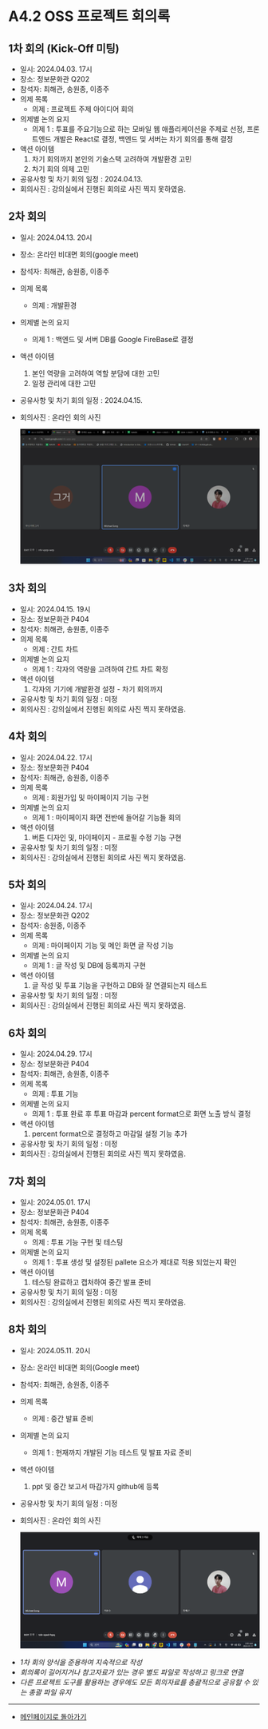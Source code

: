 # A4.2 OSS 프로젝트 회의록  

## 1차 회의 (Kick-Off 미팅)  

* 일시: 2024.04.03. 17시
* 장소: 정보문화관 Q202
* 참석자: 최해관, 송원종, 이종주
* 의제 목록
    * 의제 : 프로젝트 주제 아이디어 회의
* 의제별 논의 요지  
    * 의제 1 : 투표를 주요기능으로 하는 모바일 웹 애플리케이션을 주제로 선정, 프론트엔드 개발은 React로 결정, 백엔드 및 서버는 차기 회의를 통해 결정
* 액션 아이템
    1. 차기 회의까지 본인의 기술스택 고려하여 개발환경 고민
    2. 차기 회의 의제 고민
* 공유사항 및 차기 회의 일정 : 2024.04.13.
* 회의사진 : 강의실에서 진행된 회의로 사진 찍지 못하였음.

## 2차 회의

* 일시: 2024.04.13. 20시
* 장소: 온라인 비대면 회의(google meet)
* 참석자: 최해관, 송원종, 이종주
* 의제 목록
    * 의제 : 개발환경
* 의제별 논의 요지  
    * 의제 1 : 백엔드 및 서버 DB를 Google FireBase로 결정
* 액션 아이템
    1. 본인 역량을 고려하여 역할 분담에 대한 고민
    2. 일정 관리에 대한 고민
* 공유사항 및 차기 회의 일정 : 2024.04.15.
* 회의사진 : 온라인 회의 사진

  ![회의 사진](image/0415온라인회의.png)

## 3차 회의  

* 일시: 2024.04.15. 19시
* 장소: 정보문화관 P404
* 참석자: 최해관, 송원종, 이종주
* 의제 목록
    * 의제 : 간트 차트
* 의제별 논의 요지  
    * 의제 1 : 각자의 역량을 고려하여 간트 차트 확정
* 액션 아이템
    1. 각자의 기기에 개발환경 설정 - 차기 회의까지
* 공유사항 및 차기 회의 일정 : 미정
* 회의사진 : 강의실에서 진행된 회의로 사진 찍지 못하였음.


## 4차 회의  

* 일시: 2024.04.22. 17시
* 장소: 정보문화관 P404
* 참석자: 최해관, 송원종, 이종주
* 의제 목록
    * 의제 : 회원가입 및 마이페이지 기능 구현
* 의제별 논의 요지  
    * 의제 1 : 마이페이지 화면 전반에 들어갈 기능들 회의
* 액션 아이템
    1. 버튼 디자인 및, 마이페이지 - 프로필 수정 기능 구현
* 공유사항 및 차기 회의 일정 : 미정
* 회의사진 : 강의실에서 진행된 회의로 사진 찍지 못하였음.


## 5차 회의  

* 일시: 2024.04.24. 17시
* 장소: 정보문화관 Q202
* 참석자: 송원종, 이종주
* 의제 목록
    * 의제 : 마이페이지 기능 및 메인 화면 글 작성 기능
* 의제별 논의 요지  
    * 의제 1 : 글 작성 및 DB에 등록까지 구현
* 액션 아이템
    1. 글 작성 및 투표 기능을 구현하고 DB와 잘 연결되는지 테스트
* 공유사항 및 차기 회의 일정 : 미정
* 회의사진 : 강의실에서 진행된 회의로 사진 찍지 못하였음.


## 6차 회의  

* 일시: 2024.04.29. 17시
* 장소: 정보문화관 P404
* 참석자: 최해관, 송원종, 이종주
* 의제 목록
    * 의제 : 투표 기능
* 의제별 논의 요지  
    * 의제 1 : 투표 완료 후 투표 마감과 percent format으로 화면 노출 방식 결정
* 액션 아이템
    1. percent format으로 결정하고 마감일 설정 기능 추가
* 공유사항 및 차기 회의 일정 : 미정
* 회의사진 : 강의실에서 진행된 회의로 사진 찍지 못하였음.


## 7차 회의  

* 일시: 2024.05.01. 17시
* 장소: 정보문화관 P404
* 참석자: 최해관, 송원종, 이종주
* 의제 목록
    * 의제 : 투표 기능 구현 및 테스팅
* 의제별 논의 요지  
    * 의제 1 : 투표 생성 및 설정된 pallete 요소가 제대로 적용 되었는지 확인
* 액션 아이템
    1. 테스팅 완료하고 캡처하여 중간 발표 준비
* 공유사항 및 차기 회의 일정 : 미정
* 회의사진 : 강의실에서 진행된 회의로 사진 찍지 못하였음.


## 8차 회의  

* 일시: 2024.05.11. 20시
* 장소: 온라인 비대면 회의(Google meet)
* 참석자: 최해관, 송원종, 이종주
* 의제 목록
    * 의제 : 중간 발표 준비
* 의제별 논의 요지  
    * 의제 1 : 현재까지 개발된 기능 테스트 및 발표 자료 준비
* 액션 아이템
    1. ppt 및 중간 보고서 마감가지 github에 등록
* 공유사항 및 차기 회의 일정 : 미정
* 회의사진 : 온라인 회의 사진

  ![회의 사진](image/0511온라인회의.png)

- *1차 회의 양식을 준용하여 지속적으로 작성*
- *회의록이 길어지거나 참고자료가 있는 경우 별도 파일로 작성하고 링크로 연결*
- *다른 프로젝트 도구를 활용하는 경우에도 모든 회의자료를 총괄적으로 공유할 수 있는 총괄 파일 유지*  


<hr>

- [메인페이지로 돌아가기](https://github.com/CSID-DGU/2024-1-OSSProj-OneCOIN-04)
